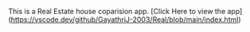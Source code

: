 This is a Real Estate house coparision app.
[Click Here to view the app] (https://vscode.dev/github/GayathriJ-2003/Real/blob/main/index.html)

